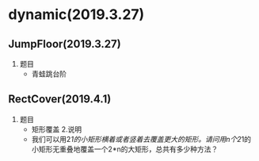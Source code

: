 # dynamic(2019.3.27)
## JumpFloor(2019.3.27)
1. 题目
    * 青蛙跳台阶

## RectCover(2019.4.1)
1. 题目
    * 矩形覆盖
2.说明
    * 我们可以用2*1的小矩形横着或者竖着去覆盖更大的矩形。请问用n个2*1的小矩形无重叠地覆盖一个2*n的大矩形，总共有多少种方法？
